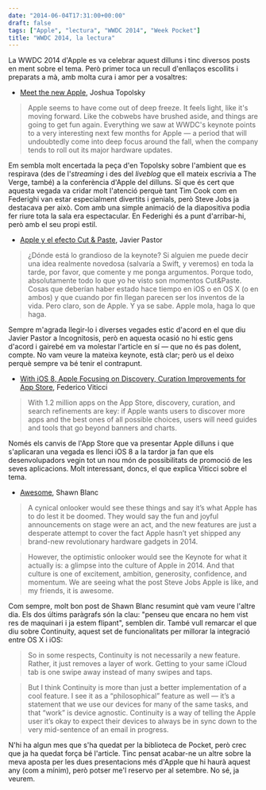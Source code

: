 ```yaml
---
date: "2014-06-04T17:31:00+00:00"
draft: false
tags: ["Apple", "lectura", "WWDC 2014", "Week Pocket"]
title: "WWDC 2014, la lectura"
---
```

La WWDC 2014 d'Apple es va celebrar aquest dilluns i tinc diversos posts en ment sobre el tema. Però primer toca un recull d'enllaços escollits i preparats a mà, amb molta cura i amor per a vosaltres:

- [Meet the new Apple](http://www.theverge.com/2014/6/3/5776030/meet-the-new-apple), Joshua Topolsky

> Apple seems to have come out of deep freeze. It feels light, like it's moving forward. Like the cobwebs have brushed aside, and things are going to get fun again. Everything we saw at WWDC's keynote points to a very interesting next few months for Apple — a period that will undoubtedly come into deep focus around the fall, when the company tends to roll out its major hardware updates. 

Em sembla molt encertada la peça d'en Topolsky sobre l'ambient que es respirava (des de l'*streaming* i des del *liveblog* que ell mateix escrivia a The Verge, també) a la conferència d'Apple del dilluns. Sí que és cert que aquesta vegada va cridar molt l'atenció perquè tant Tim Cook com en Federighi van estar especialment divertits i genials, però Steve Jobs ja destacava per això. Com amb una simple animació de la diapositiva podia fer riure tota la sala era espectacular. En Federighi és a punt d'arribar-hi, però amb el seu propi estil.

- [Apple y el efecto Cut & Paste](http://www.javipas.com/2014/06/03/apple-y-el-efecto-cut-paste/), Javier Pastor

> ¿Dónde está lo grandioso de la keynote? Si alguien me puede decir una idea realmente novedosa (salvaría a Swift, y veremos) en toda la tarde, por favor, que comente y me ponga argumentos. Porque todo, absolutamente todo lo que yo he visto son momentos Cut&Paste. Cosas que deberían haber estado hace tiempo en iOS o en OS X (o en ambos) y que cuando por fin llegan parecen ser los inventos de la vida. Pero claro, son de Apple. Y ya se sabe. Apple mola, haga lo que haga.

Sempre m'agrada llegir-lo i diverses vegades estic d'acord en el que diu Javier Pastor a Incognitosis, però en aquesta ocasió no hi estic gens d'acord i gairebé em va molestar l'article en sí — que no és pas dolent, compte. No vam veure la mateixa keynote, està clar; però us el deixo perquè sempre va bé tenir el contrapunt.

- [With iOS 8, Apple Focusing on Discovery, Curation Improvements for App Store](http://www.macstories.net/stories/with-ios-8-apple-focusing-on-discovery-curation-improvements-for-app-store/), Federico Viticci

> With 1.2 million apps on the App Store, discovery, curation, and search refinements are key: if Apple wants users to discover more apps and the best ones of all possible choices, users will need guides and tools that go beyond banners and charts. 

Només els canvis de l'App Store que va presentar Apple dilluns i que s'aplicaran una vegada es llenci iOS 8 a la tardor ja fan que els desenvolupadors vegin tot un nou món de possibilitats de promoció de les seves aplicacions. Molt interessant, doncs, el que explica Viticci sobre el tema.

- [Awesome](http://shawnblanc.net/2014/06/awesome/), Shawn Blanc

> A cynical onlooker would see these things and say it’s what Apple has to do lest it be doomed. They would say the fun and joyful announcements on stage were an act, and the new features are just a desperate attempt to cover the fact Apple hasn’t yet shipped any brand-new revolutionary hardware gadgets in 2014.

> However, the optimistic onlooker would see the Keynote for what it actually is: a glimpse into the culture of Apple in 2014. And that culture is one of excitement, ambition, generosity, confidence, and momentum. We are seeing what the post Steve Jobs Apple is like, and my friends, it is awesome.

Com sempre, molt bon post de Shawn Blanc resumint què vam veure l'altre dia. Els dos últims paràgrafs són la clau: "penseu que encara no hem vist res de maquinari i ja estem flipant", semblen dir. També vull remarcar el que diu sobre Continuity, aquest set de funcionalitats per millorar la integració entre OS X i iOS: 

> So in some respects, Continuity is not necessarily a new feature. Rather, it just removes a layer of work. Getting to your same iCloud tab is one swipe away instead of many swipes and taps.

> But I think Continuity is more than just a better implementation of a cool feature. I see it as a “philosophical” feature as well — it’s a statement that we use our devices for many of the same tasks, and that “work” is device agnostic. Continuity is a way of telling the Apple user it’s okay to expect their devices to always be in sync down to the very mid-sentence of an email in progress.

N'hi ha algun mes que s'ha quedat per la biblioteca de Pocket, però crec que ja ha quedat força bé l'article. Tinc pensat acabar-ne un altre sobre la meva aposta per les dues presentacions més d'Apple que hi haurà aquest any (com a mínim), però potser me'l reservo per al setembre. No sé, ja veurem.